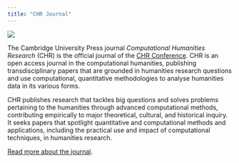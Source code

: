 ```yaml
---
title: "CHR Journal"
---
```

<style>
    img.first_image {
        max-width: 100%; 
        max-height: 400px;
        display: block;
        margin-left: auto;
        margin-right: auto;
    }
</style>


<img class="first_image" src="/images/announce/journal-announcement.jpg">

The Cambridge University Press journal _Computational Humanities Research_ (CHR) is the official journal of the [CHR Conference](https://2024.computational-humanities-research.org/). CHR is an open access journal in the computational humanities, publishing transdisciplinary papers that are grounded in humanities research questions and use computational, quantitative methodologies to analyse humanities data in its various forms.

CHR publishes research that tackles big questions and solves problems pertaining to the humanities through advanced computational methods, contributing empirically to major theoretical, cultural, and historical inquiry. It seeks papers that spotlight quantitative and computational methods and applications, including the practical use and impact of computational techniques, in humanities research. 

[Read more about the journal](https://www.cambridge.org/core/journals/computational-humanities-research).